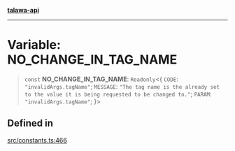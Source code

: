 [**talawa-api**](../../README.md)

***

# Variable: NO\_CHANGE\_IN\_TAG\_NAME

> `const` **NO\_CHANGE\_IN\_TAG\_NAME**: `Readonly`\<\{ `CODE`: `"invalidArgs.tagName"`; `MESSAGE`: `"The tag name is the already set to the value it is being requested to be changed to."`; `PARAM`: `"invalidArgs.tagName"`; \}\>

## Defined in

[src/constants.ts:466](https://github.com/Suyash878/talawa-api/blob/095e6964ce2a06c1c30d1acf81b6162203f1db91/src/constants.ts#L466)
